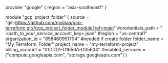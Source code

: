 provider "google" {
  region      = "asia-southeast1"
}


module "gcp_project_folder" {
  source            = "git::https://github.com/nyshaa/gcp-terraform.git//gcp_project_folder_module?ref=main"
  #credentials_path = "<path_to_your_service_account_key>.json"
  #region           = "us-central1"
  organization_id  = "858460951704" #needed if create folder
  folder_name      = "My_Terraform_Folder"
  project_name      = "my-terraform-project"
  billing_account   = "01DDD1-D1656A-D35E04"
  #enabled_services = ["compute.googleapis.com", "storage.googleapis.com"]
}                                                                 
